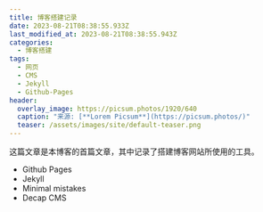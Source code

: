 ```yaml
---
title: 博客搭建记录
date: 2023-08-21T08:38:55.933Z
last_modified_at: 2023-08-21T08:38:55.943Z
categories:
  - 博客搭建
tags:
  - 网页
  - CMS
  - Jekyll
  - Github-Pages
header:
  overlay_image: https://picsum.photos/1920/640
  caption: "来源: [**Lorem Picsum**](https://picsum.photos/)"
  teaser: /assets/images/site/default-teaser.png
---
```

这篇文章是本博客的首篇文章，其中记录了搭建博客网站所使用的工具。

- Github Pages
- Jekyll
- Minimal mistakes
- Decap CMS